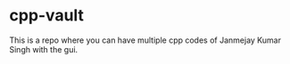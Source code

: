 # cpp-vault
This is a repo where you can have multiple cpp codes of Janmejay Kumar Singh with the gui.
